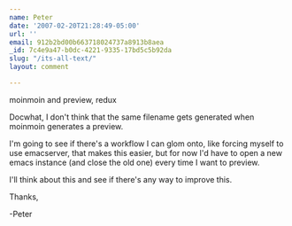 ```yaml
---
name: Peter
date: '2007-02-20T21:28:49-05:00'
url: ''
email: 912b2bd00b663718024737a8913b8aea
_id: 7c4e9a47-b0dc-4221-9335-17bd5c5b92da
slug: "/its-all-text/"
layout: comment

---
```


moinmoin and preview, redux

Docwhat, I don't think that the same filename gets generated when moinmoin generates a preview.

I'm going to see if there's a workflow I can glom onto, like forcing myself to use emacserver, that makes this easier, but for now I'd have to open a new emacs instance (and close the old one) every time I want to preview.

I'll think about this and see if there's any way to improve this.

Thanks,

-Peter
